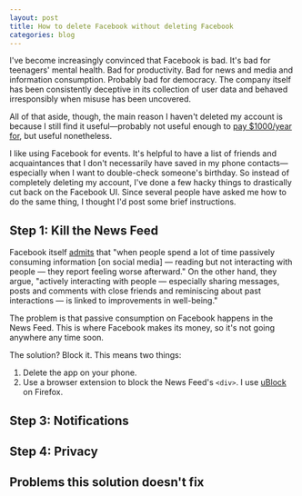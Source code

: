 ```yaml
---
layout: post
title: How to delete Facebook without deleting Facebook
categories: blog
---
```


I've become increasingly convinced that Facebook is bad. It's bad for teenagers' mental health. Bad for productivity. Bad for news and media and information consumption. Probably bad for democracy. The company itself has been consistently deceptive in its collection of user data and behaved irresponsibly when misuse has been uncovered.

All of that aside, though, the main reason I haven't deleted my account is because I still find it useful—probably not useful enough to [pay $1000/year for](https://journals.plos.org/plosone/article?id=10.1371%2Fjournal.pone.0207101), but useful nonetheless.

I like using Facebook for events. It's helpful to have a list of friends and acquaintances that I don't necessarily have saved in my phone contacts—especially when I want to double-check someone's birthday. So instead of completely deleting my account, I've done a few hacky things to drastically cut back on the Facebook UI. Since several people have asked me how to do the same thing, I thought I'd post some brief instructions.


## Step 1: Kill the News Feed
Facebook itself [admits](https://newsroom.fb.com/news/2017/12/hard-questions-is-spending-time-on-social-media-bad-for-us/) that "when people spend a lot of time passively consuming information [on social media] — reading but not interacting with people — they report feeling worse afterward." On the other hand, they argue, "actively interacting with people — especially sharing messages, posts and comments with close friends and reminiscing about past interactions — is linked to improvements in well-being." 

The problem is that passive consumption on Facebook happens in the News Feed. This is where Facebook makes its money, so it's not going anywhere any time soon.

The solution? Block it. This means two things:

1. Delete the app on your phone.
2. Use a browser extension to block the News Feed's `<div>`. I use [uBlock](https://addons.mozilla.org/en-US/firefox/addon/ublock-origin/) on Firefox.


## Step 3: Notifications


## Step 4: Privacy


## Problems this solution doesn't fix
